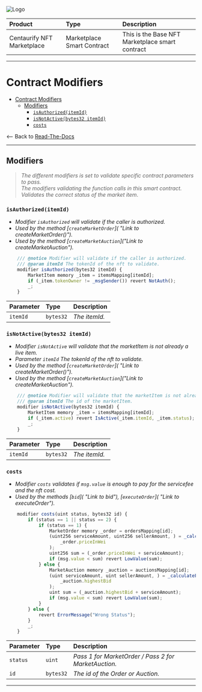 ![Logo](https://www.centaurify.com/_next/image?url=%2Fimg%2Flogo%2Fcentaurify-logo.svg&w=1920&q=75)

| Product                     | Type                       | Description                                     |
| :--------                   | :-------                   | :-------------------------                      |
| Centaurify NFT Marketplace  | Marketplace Smart Contract | This is the Base NFT Marketplace smart contract |

---

# Contract Modifiers

- [Contract Modifiers](#contract-modifiers)
  - [Modifiers](#modifiers)
    - [`isAuthorized(itemId)`](#isauthorizeditemid)
    - [`isNotActive(bytes32 itemId)`](#isnotactivebytes32-itemid)
    - [`costs`](#costs)

<-- Back to [Read-The-Docs](ReadTheDocs_marketplace.md#introduction "Back to Read-The-Docs")

---

## Modifiers

> _The different modifiers is set to validate specific contract parameters to pass._  
> _The modifiers validating the function calls in this smart contract._  
> _Validates the correct status of the market item_.

### `isAuthorized(itemId)`  

- _Modifier `isAuthorized` will validate if the caller is authorized._
- _Used by the method [`createMarketOrder`]( "Link to createMarketOrder()")._
- _Used by the method [`createMarketAuction`]("Link to createMarketAuction")._

```javascript
    /// @notice Modifier will validate if the caller is authorized.
    /// @param itemId The tokenId of the nft to validate.
    modifier isAuthorized(bytes32 itemId) {
        MarketItem memory _item = itemsMapping[itemId];
        if (_item.tokenOwner != _msgSender()) revert NotAuth();
        _;
    }
```  

| Parameter | Type     | Description                    |
| :-------- | :------- | :-------------------------     |
| `itemId`      | `bytes32`| _The itemId._|  


### `isNotActive(bytes32 itemId)`

- _Modifier `isNotActive` will validate that the marketItem is not already a live item._
- _Parameter `itemId` The tokenId of the nft to validate._
- _Used by the method [`createMarketOrder`]( "Link to createMarketOrder()")._
- _Used by the method [`createMarketAuction`]("Link to createMarketAuction")._

```javascript
    /// @notice Modifier will validate that the marketItem is not already a live item.
    /// @param itemId The id of the marketItem.
    modifier isNotActive(bytes32 itemId) {
        MarketItem memory _item = itemsMapping[itemId];
        if (_item.active) revert IsActive(_item.itemId, _item.status);
        _;
    }
```  

| Parameter | Type     | Description                    |
| :-------- | :------- | :-------------------------     |
| `itemId`      | `bytes32`| _The itemId._|  


### `costs`

- _Modifier `costs` validates if `msg.value` is enough to pay for the servicefee and the nft cost._
- _Used by the methods [`bid`]( "Link to bid"), [`executeOrder`]( "Link to executeOrder")._

```javascript
    modifier costs(uint status, bytes32 id) {
        if (status == 1 || status == 2) {
            if (status == 1) {
                MarketOrder memory _order = ordersMapping[id];
                (uint256 serviceAmount, uint256 sellerAmount, ) = _calculateFees(
                    _order.priceInWei
                );
                uint256 sum = (_order.priceInWei + serviceAmount);
                if (msg.value < sum) revert LowValue(sum);
            } else {
                MarketAuction memory _auction = auctionsMapping[id];
                (uint serviceAmount, uint sellerAmount, ) = _calculateFees(
                    _auction.highestBid
                );
                uint sum = (_auction.highestBid + serviceAmount);
                if (msg.value < sum) revert LowValue(sum);
            }
        } else {
            revert ErrorMessage("Wrong Status");
        }
        _;
    }
```  

| Parameter | Type     | Description                    |
| :-------- | :------- | :-------------------------     |
| `status`  | `uint`   | _Pass 1 for MarketOrder / Pass 2 for MarketAuction._|
| `id`      | `bytes32`| _The id of the Order or Auction._|

---

